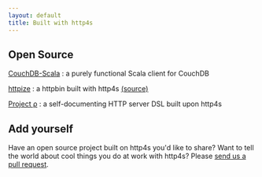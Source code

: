 ```yaml
---
layout: default
title: Built with http4s
---
```


## Open Source

[CouchDB-Scala](https://github.com/beloglazov/couchdb-scala)
: a purely functional Scala client for CouchDB

[httpize](http://httpize.herokuapp.com/)
: a httpbin built with http4s [(source)](https://github.com/ppurang/httpize)

[Project ρ](http://github.com/http4s/rho)
: a self-documenting HTTP server DSL built upon http4s

## Add yourself

Have an open source project built on http4s you'd like to share?  Want
to tell the world about cool things you do at work with http4s?
Please [send us a pull request](
https://github.com/http4s/http4s/edit/master/docs/src/site/community/built-with.md).

